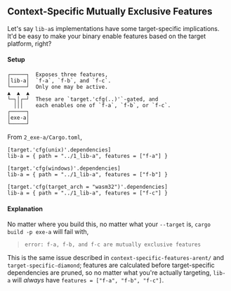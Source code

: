 ## Context-Specific Mutually Exclusive Features

Let's say `lib-a`s implementations have some target-specific implications.
It'd be easy to make your binary enable features based on the target platform, right?

#### Setup

```
┌─────┐  Exposes three features,
│lib-a│  `f-a`, `f-b`, and `f-c`.
└─────┘  Only one may be active.
▲  ▲  ▲
└─┐│┌─┘  These are `target.'cfg(..)'`-gated, and
  │││    each enables one of `f-a`, `f-b`, or `f-c`.
┌─────┐
│exe-a│
└─────┘
```

From `2_exe-a/Cargo.toml`,
```
[target.'cfg(unix)'.dependencies]
lib-a = { path = "../1_lib-a", features = ["f-a"] }

[target.'cfg(windows)'.dependencies]
lib-a = { path = "../1_lib-a", features = ["f-b"] }

[target.'cfg(target_arch = "wasm32")'.dependencies]
lib-a = { path = "../1_lib-a", features = ["f-c"] }
```

#### Explanation

No matter where you build this, no matter what your `--target` is, `cargo build -p exe-a` will fail with,

> `error: f-a, f-b, and f-c are mutually exclusive features`

This is the same issue described in `context-specific-features-arent/` and `target-specific-diamond`; features are calculated before target-specific dependencies are pruned, so no matter what you're actually targeting, `lib-a` will _always_ have `features = ["f-a", "f-b", "f-c"]`.
